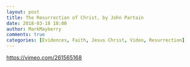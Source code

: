 ```yaml
---
layout: post
title: The Resurrection of Christ, by John Partain
date: 2018-03-18 18:00
author: MarkMayberry
comments: true
categories: [Evidences, Faith, Jesus Christ, Video, Resurrection]
---
```

https://vimeo.com/261565168
